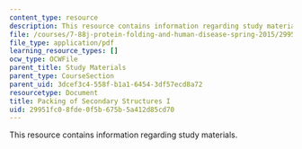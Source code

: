 ```yaml
---
content_type: resource
description: This resource contains information regarding study materials.
file: /courses/7-88j-protein-folding-and-human-disease-spring-2015/29951fc08fde0f5b675b5a412d85cd70_MIT7_88JS15_Packing.pdf
file_type: application/pdf
learning_resource_types: []
ocw_type: OCWFile
parent_title: Study Materials
parent_type: CourseSection
parent_uid: 3dcef3c4-558f-b1a1-6454-3df57ecd8a72
resourcetype: Document
title: Packing of Secondary Structures I
uid: 29951fc0-8fde-0f5b-675b-5a412d85cd70
---
```

This resource contains information regarding study materials.


